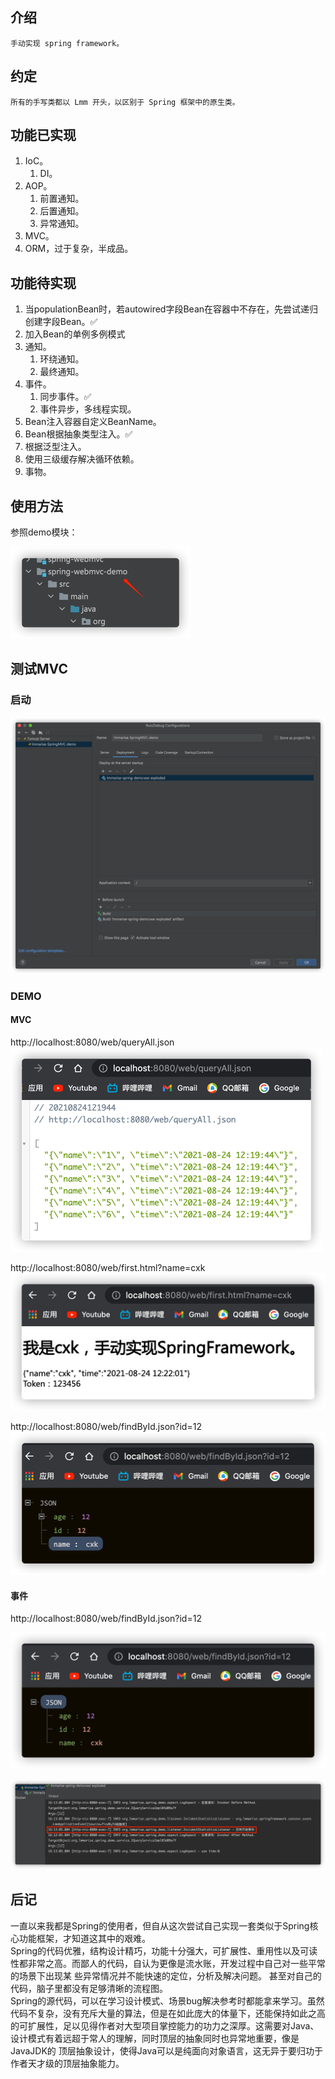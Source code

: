 ## 介绍
    手动实现 spring framework。

## 约定
    所有的手写类都以 Lmm 开头，以区别于 Spring 框架中的原生类。

## 功能已实现
1. IoC。
   1. DI。
2. AOP。
   1. 前置通知。
   2. 后置通知。
   3. 异常通知。
3. MVC。
4. ORM，过于复杂，半成品。

## 功能待实现
1. 当populationBean时，若autowired字段Bean在容器中不存在，先尝试递归创建字段Bean。✅
2. 加入Bean的单例多例模式
3. 通知。
   1. 环绕通知。
   2. 最终通知。
4. 事件。
   1. 同步事件。✅
   2. 事件异步，多线程实现。
5. Bean注入容器自定义BeanName。
6. Bean根据抽象类型注入。✅
7. 根据泛型注入。
8. 使用三级缓存解决循环依赖。
9. 事物。

## 使用方法
参照demo模块：

![img_4.png](img_4.png)

## 测试MVC
### 启动
![img_2.png](img_2.png)

### DEMO

#### MVC

http://localhost:8080/web/queryAll.json <br/>
![img.png](img.png)

http://localhost:8080/web/first.html?name=cxk   <br/>
![img_1.png](img_1.png)

http://localhost:8080/web/findById.json?id=12   <br/>
![img_3.png](img_3.png)

#### 事件

http://localhost:8080/web/findById.json?id=12

![img_5.png](img_5.png)

![img_6.png](img_6.png)

## 后记
一直以来我都是Spring的使用者，但自从这次尝试自己实现一套类似于Spring核心功能框架，才知道这其中的艰难。<br/>
Spring的代码优雅，结构设计精巧，功能十分强大，可扩展性、重用性以及可读性都非常之高。而鄙人的代码，自认为更像是流水账，开发过程中自己对一些平常的场景下出现某
些异常情况并不能快速的定位，分析及解决问题。 甚至对自己的代码，脑子里都没有足够清晰的流程图。<br/>
Spring的源代码，可以在学习设计模式、场景bug解决参考时都能拿来学习。虽然代码不复杂，没有充斥大量的算法，但是在如此庞大的体量下，还能保持如此之高
的可扩展性，足以见得作者对大型项目掌控能力的功力之深厚。这需要对Java、设计模式有着远超于常人的理解，同时顶层的抽象同时也异常地重要，像是JavaJDK的
顶层抽象设计，使得Java可以是纯面向对象语言，这无异于要归功于作者天才级的顶层抽象能力。
